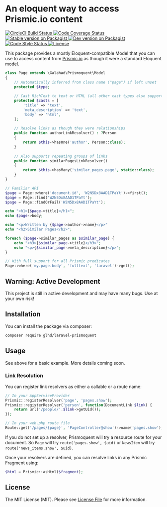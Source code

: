 # An eloquent way to access Prismic.io content

<p>
	<a href="https://circleci.com/gh/glhd/laravel-prismoquent" target="_blank">
		<img src="https://circleci.com/gh/glhd/laravel-prismoquent.svg?style=svg" alt="CircleCI Build Status" />
	</a>
	<a href="https://coveralls.io/github/glhd/laravel-prismoquent?branch=master" target="_blank">
		<img src="https://coveralls.io/repos/github/glhd/laravel-prismoquent/badge.svg?branch=master" alt="Code Coverage Status" />
	</a>
	<a href="https://packagist.org/packages/glhd/laravel-prismoquent" target="_blank">
        <img src="https://poser.pugx.org/glhd/laravel-prismoquent/v/stable" alt="Stable version on Packagist" />
        <img src="https://poser.pugx.org/glhd/laravel-prismoquent/v/unstable" alt="Dev version on Packagist" />
    </a>
    <a href="https://github.styleci.io/repos/143375310">
        <img src="https://github.styleci.io/repos/143375310/shield?branch=master" alt="Code Style Status">
	</a>
	<a href="license.txt" target="_blank">
        <img src="https://poser.pugx.org/glhd/laravel-prismoquent/license" alt="License" />
    </a>
</p>

This package provides a mostly Eloquent-compatible Model that you can use to access
content from [Prismic.io](https://prismic.io) as though it were a standard Eloquent model. 

```php
class Page extends \Galahad\Prismoquent\Model
{
	// Automatically inferred from class name ("page") if left unset
	protected $type;
	
	// Cast RichText to text or HTML (all other cast types also supported)
	protected $casts = [
		'title' => 'text',
		'meta_description' => 'text',
		'body' => 'html',
	];
	
	// Resolve links as though they were relationships
	public function authorLinkResolver() : ?Person
	{
		return $this->hasOne('author', Person::class);
	}
	
	// Also supports repeating groups of links
	public function similarPagesLinkResolver()
	{
		return $this->hasMany('similar_pages.page', static::class);
	}
}

// Familiar API
$page = Page::where('document.id', 'W2N5Dx8AAD1TPaYt')->first();
$page = Page::find('W2N5Dx8AAD1TPaYt');
$page = Page::findOrFail('W2N5Dx8AAD1TPaYt');

echo "<h1>{$page->title}</h1>";
echo $page->body;

echo "<p>Written by {$page->author->name}</p>"
echo "<h2>Similar Pages</h2>";

foreach ($page->similar_pages as $similar_page) {
	echo "<h3>{$similar_page->title}</h3>";
	echo "<p>{$similar_page->meta_description}</p>";
}

// With full support for all Prismic predicates
Page::where('my.page.body', 'fulltext', 'laravel')->get();
```

## Warning: Active Development

This project is still in active development and may have many bugs. Use at your own risk!

## Installation

You can install the package via composer:
``` bash
composer require glhd/laravel-prismoquent
```

## Usage

See above for a basic example. More details coming soon.

### Link Resolution

You can register link resolvers as either a callable or a route name:

```php
// In your AppServiceProvider
Prismic::registerResolver('page', 'pages.show');
Prismic::registerResolver('person', function(DocumentLink $link) {
	return url('/people/'.$link->getUid());
});

// In your web.php route file
Route::get('/pages/{page}', 'PageController@show')->name('pages.show');
```

If you do not set up a resolver, Prismoquent will try a resource route
for your document. So `Page` will try `route('pages.show', $uid)` or
`NewsItem` will try `route('news_items.show', $uid)`.

Once your resolvers are defined, you can resolve links in any Prismic
Fragment using:

```php
$html = Prismic::asHtml($fragment);
```

## License

The MIT License (MIT). Please see [License File](license.txt) for more information.
